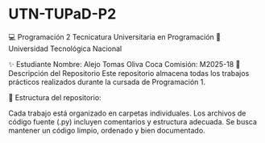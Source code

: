 # UTN-TUPaD-P2
💻 Programación 2
Tecnicatura Universitaria en Programación
📍 Universidad Tecnológica Nacional

✨ Estudiante
Nombre: Alejo Tomas Oliva Coca
Comisión: M2025-18
📂 Descripción del Repositorio
Este repositorio almacena todas los trabajos prácticos realizados durante la cursada de Programación 1.

📌 Estructura del repositorio:

Cada trabajo está organizado en carpetas individuales.
Los archivos de código fuente (.py) incluyen comentarios y estructura adecuada.
Se busca mantener un código limpio, ordenado y bien documentado.
